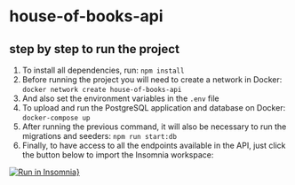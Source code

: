 # house-of-books-api
## step by step to run the project

1) To install all dependencies, run: `npm install`
2) Before running the project you will need to create a network in Docker: `docker network create house-of-books-api`
3) And also set the environment variables in the `.env` file
4) To upload and run the PostgreSQL application and database on Docker: `docker-compose up`
5) After running the previous command, it will also be necessary to run the migrations and seeders: `npm run start:db`
6) Finally, to have access to all the endpoints available in the API, just click the button below to import the Insomnia workspace:

[![Run in Insomnia}](https://insomnia.rest/images/run.svg)](https://insomnia.rest/run/?label=House%20of%20Books%20API&uri=https%3A%2F%2Fgithub.com%2Fivansimplicio%2Fhouse-of-books-api%2Fblob%2Fmaster%2F_files%2Fworkspace-house-of-books-api.json)
